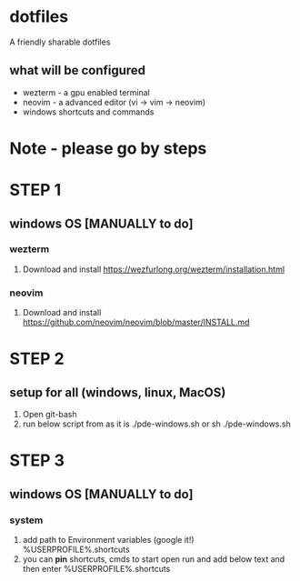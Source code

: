 # dotfiles
A friendly sharable dotfiles
## what will be configured
- wezterm - a gpu enabled terminal
- neovim - a advanced editor (vi -> vim -> neovim)
- windows shortcuts and commands

# Note - please go by steps


# STEP 1
## windows OS [MANUALLY to do]
### wezterm
1. Download and install
https://wezfurlong.org/wezterm/installation.html

### neovim
1. Download and install
https://github.com/neovim/neovim/blob/master/INSTALL.md


# STEP 2
## setup for all (windows, linux, MacOS)
1. Open git-bash
2. run below script from <THIS-FOLDER> as it is
    ./pde-windows.sh
        or
    sh ./pde-windows.sh


# STEP 3
## windows OS [MANUALLY to do]
### system
1. add path to Environment variables (google it!)
%USERPROFILE%\.shortcuts
2. you can **pin** shortcuts, cmds to start
    open run and add below text and then enter
    %USERPROFILE%\.shortcuts
